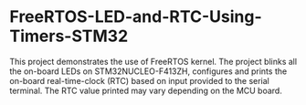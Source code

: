 # FreeRTOS-LED-and-RTC-Using-Timers-STM32

This project demonstrates the use of FreeRTOS kernel. The project blinks all the on-board LEDs on STM32NUCLEO-F413ZH, configures and prints the on-board real-time-clock (RTC) based on input provided to the serial terminal. The RTC value printed may vary depending on the MCU board.
